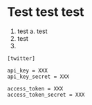# Test test test
1. test
  a. test
2. test
3. 
```
[twitter]

api_key = XXX
api_key_secret = XXX

access_token = XXX
access_token_secret = XXX
```

